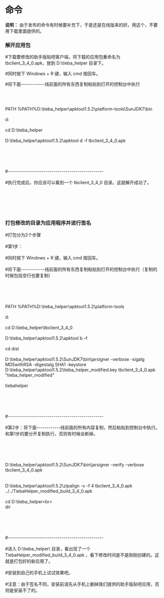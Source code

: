 # 命令

**说明：** 由于发布的命令有时候要补充下，于是还是在线版来的好。用这个，不要用下载里面提供的。


### 解开应用包 ###


#下载要修改的助手版贴吧客户端，将下载的应用包重命名为 tbclient\_3\_4\_0.apk，放到 D:\tieba\_helper 目录下。

#同时按下 Windows + R 键，输入 cmd 按回车。

#将下面------------线前面的所有东西复制粘贴到打开的控制台中执行

<br><br>

PATH %PATH%D:\tieba_helper\apktool1.5.2\platform-tools\SunJDK7\bin<br>
<br>
d:<br>
<br>
cd D:\tieba_helper<br>
<br>
D:\tieba_helper\apktool1.5.2\apktool d -f tbclient_3_4_0.apk<br>
<br>
<br>
<br><br>


#------------------------------------------------<br>
<br>
#执行完成后，你应该可以看到一个 tbclient_3_4_0 目录。这就解开成功了。<br>
<br>
<br>
<br>
<br>
<br>
<h3>打包修改的目录为应用程序并进行签名</h3>


#打包分为2个步骤<br>
<br>
#第1步：<br>
<br>
#同时按下 Windows + R 键，输入 cmd 按回车。<br>
<br>
#将下面------------线前面的所有东西复制粘贴到打开的控制台中执行（复制的时候包括空行也要复制）<br>
<br>
<br>
<br><br>

PATH %PATH%D:\tieba_helper\apktool1.5.2\platform-tools<br>
<br>
d:<br>
<br>
cd D:\tieba_helper\tbclient_3_4_0<br>
<br>
D:\tieba_helper\apktool1.5.2\apktool b -f<br>
<br>
cd dist<br>
<br>
D:\tieba_helper\apktool1.5.2\SunJDK7\bin\jarsigner -verbose -sigalg MD5withRSA -digestalg SHA1 -keystore D:\tieba_helper\apktool1.5.2\tieba_helper_modified.key tbclient_3_4_0.apk "tieba_helper_modified"<br>
<br>
tiebahelper<br>
<br>
<br>
<br><br>

#------------------------------------------------<br>
<br>
#第2步：将下面------------线前面的所有内容复制，然后粘贴到控制台中执行。和第1步的要分开复制执行，否则有时候会断掉。<br>
<br>
<br>
<br><br>


D:\tieba_helper\apktool1.5.2\SunJDK7\bin\jarsigner -verify -verbose tbclient_3_4_0.apk<br>
<br>
<br>
D:\tieba_helper\apktool1.5.2\zipalign -v -f 4 tbclient_3_4_0.apk ../../TiebaHelper_modified_build_3_4_0.apk<br>
<br>
cd D:\tieba_helper\<br>
<br>
dir<br>
<br>
<br>
<br><br>


#------------------------------------------------<br>
<br>
#进入 D:\tieba_helper\ 目录，看出现了一个 TiebaHelper_modified_build_3_4_0.apk ，看下修改时间是不是刚刚创建的。这就是打包好的新应用了。<br>
<br>
#安装到自己的手机上试试效果吧。<br>
<br>
#注意：由于签名不同，安装前请先从手机上删掉我们提供的助手版贴吧应用，否则是安装不了的。